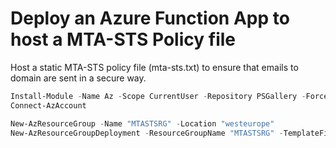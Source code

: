 # Deploy an Azure Function App to host a MTA-STS Policy file

Host a static MTA-STS policy file (mta-sts.txt) to ensure that emails to domain are sent in a secure way.


```powershell
Install-Module -Name Az -Scope CurrentUser -Repository PSGallery -Force
Connect-AzAccount
```

```powershell
New-AzResourceGroup -Name "MTASTSRG" -Location "westeurope"
New-AzResourceGroupDeployment -ResourceGroupName "MTASTSRG" -TemplateFile ./main.bicep
```